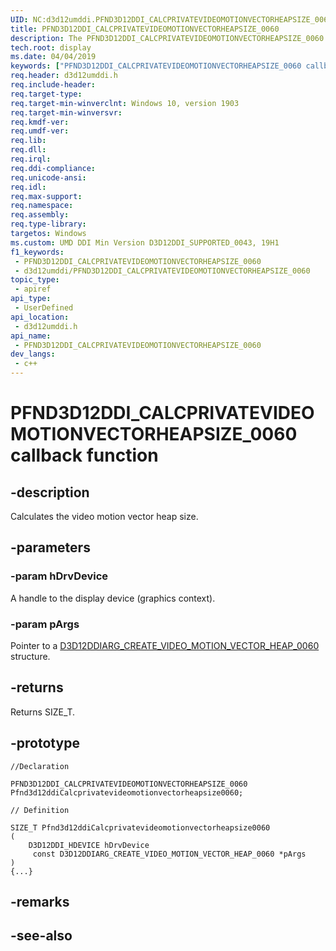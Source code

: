 ```yaml
---
UID: NC:d3d12umddi.PFND3D12DDI_CALCPRIVATEVIDEOMOTIONVECTORHEAPSIZE_0060
title: PFND3D12DDI_CALCPRIVATEVIDEOMOTIONVECTORHEAPSIZE_0060
description: The PFND3D12DDI_CALCPRIVATEVIDEOMOTIONVECTORHEAPSIZE_0060 callback function calculates the video motion vector heap size.
tech.root: display
ms.date: 04/04/2019
keywords: ["PFND3D12DDI_CALCPRIVATEVIDEOMOTIONVECTORHEAPSIZE_0060 callback function"]
req.header: d3d12umddi.h
req.include-header: 
req.target-type: 
req.target-min-winverclnt: Windows 10, version 1903
req.target-min-winversvr: 
req.kmdf-ver: 
req.umdf-ver: 
req.lib: 
req.dll: 
req.irql: 
req.ddi-compliance: 
req.unicode-ansi: 
req.idl: 
req.max-support: 
req.namespace: 
req.assembly: 
req.type-library: 
targetos: Windows
ms.custom: UMD DDI Min Version D3D12DDI_SUPPORTED_0043, 19H1
f1_keywords:
 - PFND3D12DDI_CALCPRIVATEVIDEOMOTIONVECTORHEAPSIZE_0060
 - d3d12umddi/PFND3D12DDI_CALCPRIVATEVIDEOMOTIONVECTORHEAPSIZE_0060
topic_type:
 - apiref
api_type:
 - UserDefined
api_location:
 - d3d12umddi.h
api_name:
 - PFND3D12DDI_CALCPRIVATEVIDEOMOTIONVECTORHEAPSIZE_0060
dev_langs:
 - c++
---
```


# PFND3D12DDI_CALCPRIVATEVIDEOMOTIONVECTORHEAPSIZE_0060 callback function


## -description

Calculates the video motion vector heap size.

## -parameters

### -param hDrvDevice

A handle to the display device (graphics context).

### -param pArgs

Pointer to a [D3D12DDIARG_CREATE_VIDEO_MOTION_VECTOR_HEAP_0060](ns-d3d12umddi-d3d12ddiarg_create_video_motion_vector_heap_0060.md) structure.

## -returns

Returns SIZE_T.

## -prototype

```
//Declaration

PFND3D12DDI_CALCPRIVATEVIDEOMOTIONVECTORHEAPSIZE_0060 Pfnd3d12ddiCalcprivatevideomotionvectorheapsize0060; 

// Definition

SIZE_T Pfnd3d12ddiCalcprivatevideomotionvectorheapsize0060 
(
	D3D12DDI_HDEVICE hDrvDevice
	 const D3D12DDIARG_CREATE_VIDEO_MOTION_VECTOR_HEAP_0060 *pArgs
)
{...}

```

## -remarks

## -see-also

